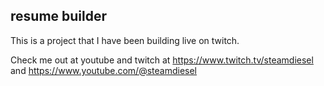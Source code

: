 ## resume builder
This is a project that I have been building live on twitch.

Check me out at youtube and twitch at https://www.twitch.tv/steamdiesel and https://www.youtube.com/@steamdiesel
